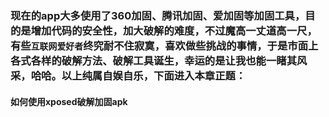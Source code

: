### 现在的app大多使用了360加固、腾讯加固、爱加固等加固工具，目的是增加代码的安全性，加大破解的难度，不过魔高一丈道高一尺，有些`互联网爱好者`终究耐不住寂寞，喜欢做些挑战的事情，于是市面上各式各样的破解方法、破解工具诞生，幸运的是让我也能一睹其风采，哈哈。以上纯属自娱自乐，下面进入本章正题：
#### 如何使用xposed破解加固apk
